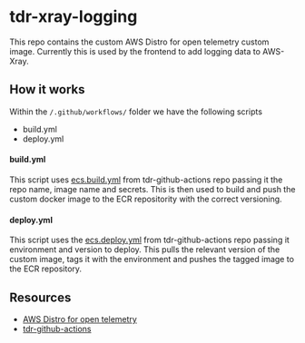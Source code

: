 # tdr-xray-logging

This repo contains the custom AWS Distro for open telemetry custom image. Currently this is used by the frontend to add logging data to AWS-Xray.

## How it works

Within the ```/.github/workflows/``` folder we have the following scripts
- build.yml
- deploy.yml

#### build.yml

This script uses [ecs.build.yml](https://github.com/nationalarchives/tdr-github-actions/blob/main/.github/workflows/ecs_build.yml) from tdr-github-actions repo passing it the repo name, image name and secrets.
This is then used to build and push the custom docker image to the ECR repositority with the correct versioning.

#### deploy.yml

This script uses the [ecs.deploy.yml](https://github.com/nationalarchives/tdr-github-actions/blob/main/.github/workflows/ecs_deploy.yml) from tdr-github-actions repo passing it environment and version to deploy.
This pulls the relevant version of the custom image, tags it with the environment and pushes the tagged image to the ECR repository.

## Resources

- [AWS Distro for open telemetry](https://aws-otel.github.io/docs/introduction)
- [tdr-github-actions](https://github.com/nationalarchives/tdr-github-actions/tree/main/.github/workflows)

